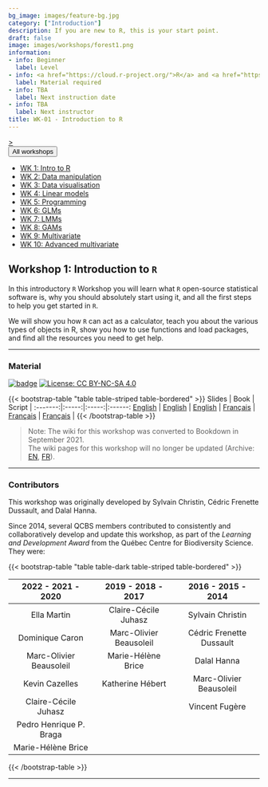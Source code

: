 ```yaml
---
bg_image: images/feature-bg.jpg
category: ["Introduction"]
description: If you are new to R, this is your start point.
draft: false
image: images/workshops/forest1.png
information:
- info: Beginner
  label: Level
- info: <a href="https://cloud.r-project.org/">R</a> and <a href="https://www.rstudio.com/products/rstudio/">RStudio</a>
  label: Material required
- info: TBA
  label: Next instruction date
- info: TBA
  label: Next instructor
title: WK-01 - Introduction to R
---
```


<div class="btn-group" role="group" aria-label="...">
  <a href="https://qcbsrworkshops.github.io/workshops/r-workshop-02/"button type="button" class="btn btn-default">></button></a>

  <div class="btn-group" role="group">
    <button type="button" class="btn btn-default dropdown-toggle" data-toggle="dropdown" aria-haspopup="true" aria-expanded="false">
      All workshops
      <span class="caret"></span>
    </button>
    <ul class="dropdown-menu">
      <li><a href="https://qcbsrworkshops.github.io/workshops/r-workshop-01/">WK 1: Intro to R</a></li>
      <li><a href="https://qcbsrworkshops.github.io/workshops/r-workshop-02/">WK 2: Data manipulation</a></li>
      <li><a href="https://qcbsrworkshops.github.io/workshops/r-workshop-03/">WK 3: Data visualisation</a></li>
      <li><a href="https://qcbsrworkshops.github.io/workshops/r-workshop-04/">WK 4: Linear models</a></li>
      <li><a href="https://qcbsrworkshops.github.io/workshops/r-workshop-05/">WK 5: Programming</a></li>
      <li><a href="https://qcbsrworkshops.github.io/workshops/r-workshop-06/">WK 6: GLMs</a></li>
      <li><a href="https://qcbsrworkshops.github.io/workshops/r-workshop-07/">WK 7: LMMs</a></li>
      <li><a href="https://qcbsrworkshops.github.io/workshops/r-workshop-08/">WK 8: GAMs</a></li>
      <li><a href="https://qcbsrworkshops.github.io/workshops/r-workshop-09/">WK 9: Multivariate</a></li>
      <li><a href="https://qcbsrworkshops.github.io/workshops/r-workshop-10/">WK 10: Advanced multivariate</a></li>
    </ul>
  </div>
</div>

## Workshop 1: Introduction to `R`

In this introductory `R` Workshop you will learn what `R` open-source statistical software is, why you should absolutely start using it, and all the first steps to help you get started in `R`.

We will show you how `R` can act as a calculator, teach you about the various types of objects in R, show you how to use functions and load packages, and find all the resources you need to get help.

----

### Material

[![badge](https://img.shields.io/static/v1?style=flat&label=Workshop&message=01&color=blue&logo=github)](https://github.com/QCBSRworkshops/workshop01) [![License: CC BY-NC-SA 4.0](https://img.shields.io/badge/License-CC%20BY--NC--SA%204.0-orange.svg)](https://creativecommons.org/licenses/by-nc-sa/4.0/)

{{< bootstrap-table "table table-striped table-bordered" >}}
 Slides | Book | Script | 
:-------:|:-----:|:-----:|:------:
<a href="https://qcbsrworkshops.github.io/workshop01/pres-en/workshop01-pres-en.html" button type="button" class="btn btn-default">English</button></a> | <a href="https://qcbsrworkshops.github.io/workshop01/book-en/index.html" button type="button" class="btn btn-default">English</button></a> | <a href="https://qcbsrworkshops.github.io/workshop01/book-en/workshop01-script-en.R" button type="button" class="btn btn-default">English</button></a> | 
<a href="https://qcbsrworkshops.github.io/workshop01/pres-fr/workshop01-pres-fr.html" button type="button" class="btn btn-default">Français</button></a> | <a href="https://qcbsrworkshops.github.io/workshop01/book-fr/index.html" button type="button" class="btn btn-default">Français</button></a> | <a href="https://qcbsrworkshops.github.io/workshop01/book-fr/workshop01-script-fr.R" button type="button" class="btn btn-default">Français</button></a> | 
{{< /bootstrap-table >}}

> Note: The wiki for this workshop was converted to Bookdown in September 2021. <br>
> The wiki pages for this workshop will no longer be updated (Archive: [EN](https://wiki.qcbs.ca/r_workshop1), [FR](https://wiki.qcbs.ca/r_atelier1)).

----

### Contributors

This workshop was originally developed by Sylvain Christin, Cédric Frenette Dussault, and Dalal Hanna.

Since 2014, several QCBS members contributed to consistently and collaboratively develop and update this workshop, as part of the *Learning and Development Award* from the Québec Centre for Biodiversity Science. They were:

{{< bootstrap-table "table table-dark table-striped table-bordered" >}}

|      2022 - 2021 - 2020     |      2019 - 2018 - 2017     |      2016 - 2015 - 2014      |
|:---------------------------:|:---------------------------:|:----------------------------:|
| Ella Martin    |     Claire-Cécile Juhasz   | Sylvain Christin |
|  Dominique Caron         |      Marc-Olivier Beausoleil |Cédric Frenette Dussault|
|     Marc-Olivier Beausoleil      | Marie-Hélène Brice                     |       Dalal Hanna       |
| Kevin Cazelles |   Katherine Hébert                          |      Marc-Olivier Beausoleil     |
|   Claire-Cécile Juhasz     |                             |   Vincent Fugère                           |
|   Pedro Henrique P. Braga   |                             |                              |
|   Marie-Hélène Brice     |                             |                              |

{{< /bootstrap-table >}}

----
